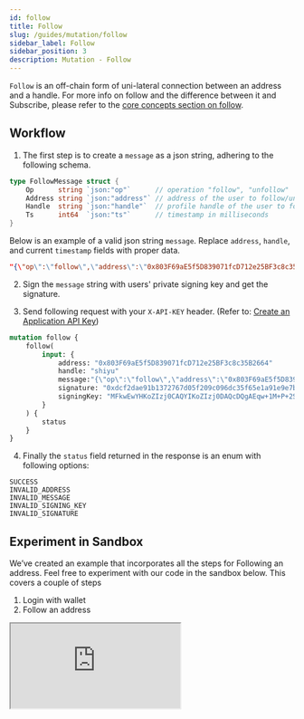 ```yaml
---
id: follow
title: Follow
slug: /guides/mutation/follow
sidebar_label: Follow
sidebar_position: 3
description: Mutation - Follow
---
```


`Follow` is an off-chain form of uni-lateral connection between an address and a handle. For more info on follow and the difference between it and Subscribe, please refer to the [core concepts section on follow](/concepts/follow-connection).


## Workflow


1. The first step is to create a `message` as a json string, adhering to the following schema.

```go
type FollowMessage struct {
	Op      string `json:"op"`      // operation "follow", "unfollow"
	Address string `json:"address"` // address of the user to follow/unfollow
	Handle  string `json:"handle"`  // profile handle of the user to follow/unfollow
	Ts      int64  `json:"ts"`      // timestamp in milliseconds
}
```
Below is an example of a valid json string `message`. Replace `address`, `handle`, and current `timestamp` fields with proper data. 

```json
"{\"op\":\"follow\",\"address\":\"0x803F69aE5f5D839071fcD712e25BF3c8c35B2664\",\"handle\":\"shiyu\",\"ts\":\"1662671067623\"}"
```

2. Sign the `message` string with users' private signing key and get the signature.

3. Send following request with your `X-API-KEY` header. (Refer to: [Create an Application API Key](/guides/authentication/get-api-key))

```graphql
mutation follow {
    follow(
        input: {
            address: "0x803F69aE5f5D839071fcD712e25BF3c8c35B2664"
            handle: "shiyu"
            message:"{\"op\":\"follow\",\"address\":\"0x803F69aE5f5D839071fcD712e25BF3c8c35B2664\",\"handle\":\"shiyu\",\"ts\":\"1662671067623\"}"
            signature: "0xdcf2dae91b1372767d05f209c096dc35f65e1a91e9e7b0521a8a23802e42ca273aea934046e79ec75f8290ff6c1b7bf35d023c8dcb0bf956f56fdaec3633620f1c"
            signingKey: "MFkwEwYHKoZIzj0CAQYIKoZIzj0DAQcDQgAEqw+1M+P+2SBcf6mTtGEQ2rbEIq0/eYbzYPtzu75DfC93Y6twu7yq7BEE3yqokSIpBGXI92m6EPkhH+kUx4+ZyQ=="
        }
    ) {
        status
    }
}
```

4. Finally the `status` field returned in the response is an enum with following options:

```
SUCCESS
INVALID_ADDRESS
INVALID_MESSAGE
INVALID_SIGNING_KEY
INVALID_SIGNATURE
```

## Experiment in Sandbox

We’ve created an example that incorporates all the steps for Following an address. Feel free to experiment with our code in the sandbox below. This covers a couple of steps

1. Login with wallet
2. Follow an address

<iframe src="https://codesandbox.io/embed/follow-unfollow-e6x6fh?codemirror=1&fontsize=14&hidenavigation=0&theme=dark&runonclick=1&view=split&module=/src/App.tsx"
    title="connect-with-follow-button"
    allow="accelerometer; ambient-light-sensor; camera; encrypted-media; geolocation; gyroscope; hid; microphone; midi; payment; usb; vr; xr-spatial-tracking"
    sandbox="allow-forms allow-modals allow-popups allow-presentation allow-same-origin allow-scripts"
></iframe>
